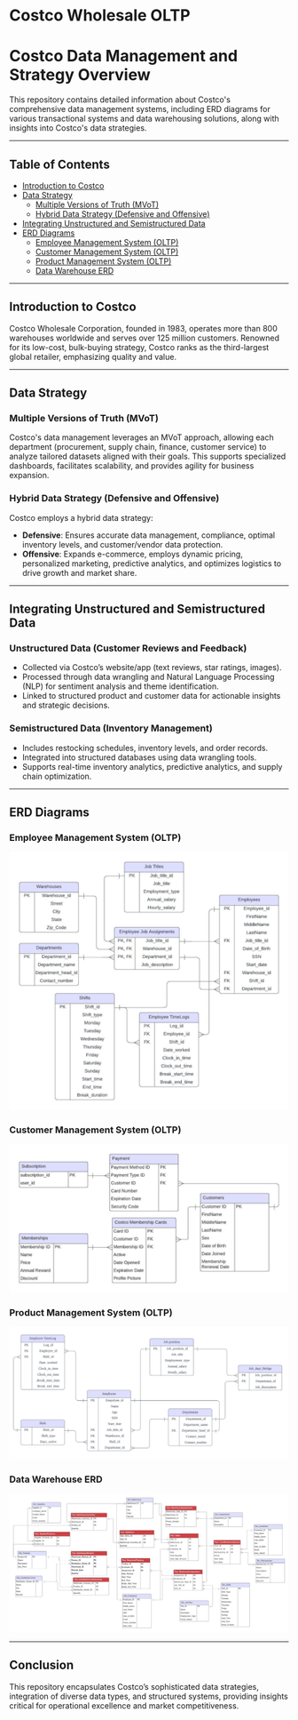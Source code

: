 # Costco Wholesale OLTP
 
# Costco Data Management and Strategy Overview

This repository contains detailed information about Costco's comprehensive data management systems, including ERD diagrams for various transactional systems and data warehousing solutions, along with insights into Costco's data strategies.

---

## Table of Contents
- [Introduction to Costco](#introduction-to-costco)
- [Data Strategy](#data-strategy)
  - [Multiple Versions of Truth (MVoT)](#multiple-versions-of-truth-mvot)
  - [Hybrid Data Strategy (Defensive and Offensive)](#hybrid-data-strategy-defensive-and-offensive)
- [Integrating Unstructured and Semistructured Data](#integrating-unstructured-and-semistructured-data)
- [ERD Diagrams](#erd-diagrams)
  - [Employee Management System (OLTP)](#employee-management-system-oltp)
  - [Customer Management System (OLTP)](#customer-management-system-oltp)
  - [Product Management System (OLTP)](#product-management-system-oltp)
  - [Data Warehouse ERD](#data-warehouse-erd)

---

## Introduction to Costco

Costco Wholesale Corporation, founded in 1983, operates more than 800 warehouses worldwide and serves over 125 million customers. Renowned for its low-cost, bulk-buying strategy, Costco ranks as the third-largest global retailer, emphasizing quality and value.

---

## Data Strategy

### Multiple Versions of Truth (MVoT)
Costco's data management leverages an MVoT approach, allowing each department (procurement, supply chain, finance, customer service) to analyze tailored datasets aligned with their goals. This supports specialized dashboards, facilitates scalability, and provides agility for business expansion.

### Hybrid Data Strategy (Defensive and Offensive)
Costco employs a hybrid data strategy:
- **Defensive**: Ensures accurate data management, compliance, optimal inventory levels, and customer/vendor data protection.
- **Offensive**: Expands e-commerce, employs dynamic pricing, personalized marketing, predictive analytics, and optimizes logistics to drive growth and market share.

---

## Integrating Unstructured and Semistructured Data

### Unstructured Data (Customer Reviews and Feedback)
- Collected via Costco’s website/app (text reviews, star ratings, images).
- Processed through data wrangling and Natural Language Processing (NLP) for sentiment analysis and theme identification.
- Linked to structured product and customer data for actionable insights and strategic decisions.

### Semistructured Data (Inventory Management)
- Includes restocking schedules, inventory levels, and order records.
- Integrated into structured databases using data wrangling tools.
- Supports real-time inventory analytics, predictive analytics, and supply chain optimization.

---

## ERD Diagrams

### Employee Management System (OLTP)
![Employee Management System](4.%203rd%20OLTP_%20Employee%20Management%20System.jpeg)

### Customer Management System (OLTP)
![Customer Management System](3.%202nd%20OLTP_%20Customer%20Management%20System.jpeg)

### Product Management System (OLTP)
![Product Management System](2.%201st%20OLTP_%20Product%20Management%20System.png)

### Data Warehouse ERD
![Data Warehouse ERD](5.%20Data%20Warehouse%20ERD.jpeg)

---

## Conclusion
This repository encapsulates Costco’s sophisticated data strategies, integration of diverse data types, and structured systems, providing insights critical for operational excellence and market competitiveness.

